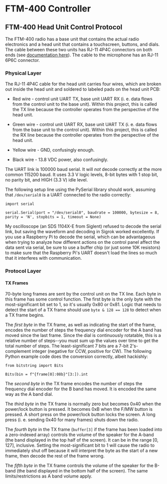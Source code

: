 # FTM-400 Controller

## FTM-400 Head Unit Control Protocol

The FTM-400 radio has a base unit that contains the actual radio electronics and a head unit that contains a touchscreen, buttons, and dials. The cable between these two units has RJ-11 4P4C connectors on both ends (see [documentation here](https://www.hamoperator.com/Fusion/FusionFiles/K9EQ-FUSION-PDF-0005_Extension_Cables.pdf)). The cable to the microphone has an RJ-11 6P6C connector.

### Physical Layer

The RJ-11 4P4C cable for the head unit carries four wires, which are broken out inside the head unit and soldered to labeled pads on the head unit PCB:

* Red wire - control unit UART TX, base unit UART RX (i. e. data flows from the control unit to the base unit). Within this project, this is called the TX line because the controller operates from the perspective of the head unit.

* Green wire - control unit UART RX, base unit UART TX (i. e. data flows from the base unit to the control unit). Within this project, this is called the RX line because the controller operates from the perspective of the head unit.

* Yellow wire - GND, confusingly enough.

* Black wire - 13.8 VDC power, also confusingly.

The UART link is 100000 baud serial. It will *not* decode correctly at the more common 115200 baud. It uses 3.3 V logic levels, 8-bit bytes with 1 stop bit, no parity bit, and HIGH (3.3 V) idle level.

The following setup line using the PySerial library should work, assuming that `/dev/serial0` is a UART connected to the radio correctly:

```
import serial

serial.Serial(port = "/dev/serial0", baudrate = 100000, bytesize = 8, parity = 'N', stopbits = 1, timeout = None)
```

My oscilloscope (an SDS 1104X-E from Siglent) refused to decode the serial link, but saving the waveform and decoding in Sigrok worked excellently. If you use a Raspberry Pi to decode the serial, which can be advantageous when trying to analyze how different actions on the control panel affect the data sent via serial, be sure to use a buffer chip (or just some 10K resistors) to make sure that the Raspberry Pi's UART doesn't load the lines so much that it interferes with communication.

### Protocol Layer

#### TX Frames

70-byte long frames are sent by the control unit on the TX line. Each byte in this frame has some control function. The first byte is the only byte with the most-significant bit set to 1, so it's usually 0x80 or 0x81. Logic that needs to detect the start of a TX frame should use `byte & 128 == 128` to detect when a TX frame begins.

The *first byte* in the TX frame, as well as indicating the start of the frame, encodes the number of steps the frequency dial encoder for the A band has moved since the last frame. Since the dial is continuously rotatable, this is a relative number of steps--you must sum up the values over time to get the total number of steps. The least-significant 7 bits are a 7-bit 2's-complement integer (negative for CCW, positive for CW). The following Python example code does the conversion correctly, albeit hackishly:

```
from bitstring import Bits

Bits(bin = f"{frame[0]:08b}"[3:]).int
```

The *second byte* in the TX frame encodes the number of steps the frequency dial encoder for the B band has moved. It is encoded the same way as the A band dial.

The *third byte* in the TX frame is normally zero but becomes 0x40 when the power/lock button is pressed. It becomes 0xB when the F/MW button is pressed. A short press on the power/lock button locks the screen. A long press (i. e. sending 0x40 for many frames) shuts down the radio.

The *fourth byte* in the TX frame (`buffer[3]` if the frame has been loaded into a zero-indexed array) controls the volume of the speaker for the A-band (the band displayed in the top half of the screen). It can be in the range [0, 127], inclusive. Setting the most-significant bit to 1 will cause the radio to immediately shut off because it will interpret the byte as the start of a new frame, then decode the rest of the frame wrong.

The *fifth byte* in the TX frame controls the volume of the speaker for the B-band (the band displayed in the bottom half of the screen). The same limits/restrictions as A band volume apply.
